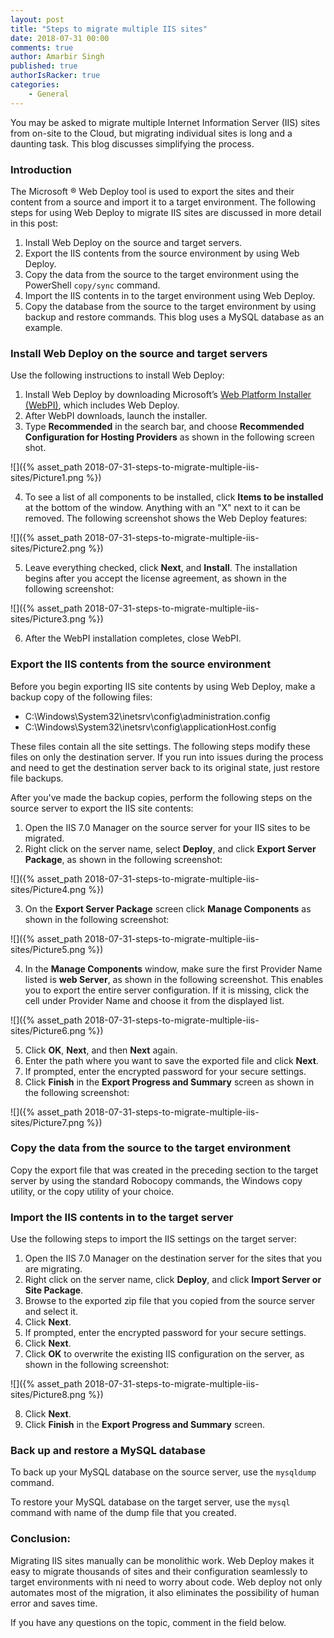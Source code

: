 ```yaml
---
layout: post
title: "Steps to migrate multiple IIS sites"
date: 2018-07-31 00:00
comments: true
author: Amarbir Singh
published: true
authorIsRacker: true
categories:
    - General
---
```


You may be asked to migrate multiple Internet Information Server (IIS) sites
from on-site to the Cloud, but migrating individual sites is long and a daunting
task. This blog discusses simplifying the process.

<!-- more -->

### Introduction

The Microsoft &reg; Web Deploy tool is used to export the sites and their content
from a source and import it to a target environment. The following steps for
using Web Deploy to migrate IIS sites are discussed in more detail in this post:

1.	Install Web Deploy on the source and target servers.
2.	Export the IIS contents from the source environment by using Web Deploy.
3.	Copy the data from the source to the target environment using the PowerShell
``copy/sync`` command.
4.	Import the IIS contents in to the target environment using Web Deploy.
5.	Copy the database from the source to the target environment by using backup
and restore commands. This blog uses a MySQL database as an example.

### Install Web Deploy on the source and target servers

Use the following instructions to install Web Deploy:

1. Install Web Deploy by downloading Microsoft’s
[Web Platform Installer (WebPI)](https://www.iis.net/downloads/microsoft/web-platform-installer),
which includes Web Deploy.
2. After WebPI downloads, launch the installer.
3. Type **Recommended** in the search bar, and choose **Recommended Configuration
for Hosting Providers** as shown in the following screen shot.

![]({% asset_path 2018-07-31-steps-to-migrate-multiple-iis-sites/Picture1.png %})

<ol start=4>
    <li>To see a list of all components to be installed, click <b>Items to be
    installed</b> at the bottom of the window.  Anything with an "X" next to it
    can be removed. The following screenshot shows the Web Deploy features:</li>
</ol>

![]({% asset_path 2018-07-31-steps-to-migrate-multiple-iis-sites/Picture2.png %})

<ol start=5>
    <li>Leave everything checked, click <b>Next</b>, and <b>Install</b>.  The
    installation begins after you accept the license agreement, as shown in the
    following screenshot:</li>
</ol>

![]({% asset_path 2018-07-31-steps-to-migrate-multiple-iis-sites/Picture3.png %})

<ol start=6>
    <li> After the WebPI installation completes, close WebPI.</li>
</ol>

### Export the IIS contents from the source environment

Before you begin exporting IIS site contents by using Web Deploy, make a backup
copy of the following files:

-  C:\Windows\System32\inetsrv\config\administration.config
-  C:\Windows\System32\inetsrv\config\applicationHost.config

These files contain all the site settings. The following steps modify these files
on only the destination server. If you run into issues during the process and
need to get the destination server back to its original state, just restore file
backups.

After you've made the backup copies, perform the following steps on the
source server to export the IIS site contents:

1. Open the IIS 7.0 Manager on the source server for your IIS sites to be migrated.
2. Right click on the server name, select **Deploy**, and click **Export Server
Package**, as shown in the following screenshot:

![]({% asset_path 2018-07-31-steps-to-migrate-multiple-iis-sites/Picture4.png %})

<ol start=3>
    <li>On the <b>Export Server Package</b> screen click <b>Manage Components</b>
    as shown in the following screenshot:</li>
</ol>

![]({% asset_path 2018-07-31-steps-to-migrate-multiple-iis-sites/Picture5.png %})

<ol start=4>
    <li>In the <b>Manage Components</b> window, make sure the first Provider Name
    listed is <b>web Server</b>, as shown in the following screenshot. This
    enables you to export the entire server configuration. If it is missing,
    click the cell under Provider Name and choose it from the displayed list.</li>
</ol>

![]({% asset_path 2018-07-31-steps-to-migrate-multiple-iis-sites/Picture6.png %})

<ol start=5>
    <li>Click <b>OK</b>, <b>Next</b>, and then <b>Next</b> again.</li>
    <li>Enter the path where you want to save the exported file and click <b>Next</b>.</li>
    <li>If prompted, enter the encrypted password for your secure settings.</li>
    <li>Click <b>Finish</b> in the <b>Export Progress and Summary</b> screen as
    shown in the following screenshot:</li>
</ol>

![]({% asset_path 2018-07-31-steps-to-migrate-multiple-iis-sites/Picture7.png %})

### Copy the data from the source to the target environment

Copy the export file that was created in the preceding section to the target
server by using the standard Robocopy commands, the Windows copy utility, or the
copy utility of your choice.

### Import the IIS contents in to the target server

Use the following steps to import the IIS settings on the target server:

1. Open the IIS 7.0 Manager on the destination server for the sites that you are
migrating.
2. Right click on the server name, click **Deploy**, and click **Import Server
or Site Package**.
3. Browse to the exported zip file that you copied from the source server and
select it.
4. Click **Next**.
5. If prompted, enter the encrypted password for your secure settings.
6. Click **Next**.
7. Click **OK** to overwrite the existing IIS configuration on the server, as
shown in the following screenshot:

![]({% asset_path 2018-07-31-steps-to-migrate-multiple-iis-sites/Picture8.png %})

<ol start=8>
    <li>Click <b>Next</b>.</li>
    <li>Click <b>Finish</b> in the <b>Export Progress and Summary</b> screen.</li>
</ol>


### Back up and restore a MySQL database

To back up your MySQL database on the source server, use the ``mysqldump`` command.

To restore your MySQL database on the target server, use the ``mysql`` command
with name of the dump file that you created.

### Conclusion:

Migrating IIS sites manually can be monolithic work. Web Deploy makes it easy
to migrate thousands of sites and their configuration seamlessly to target
environments with ni need to worry about code. Web deploy not only automates
most of the migration, it also eliminates the possibility of human error and
saves time.

If you have any questions on the topic, comment in the field below.


